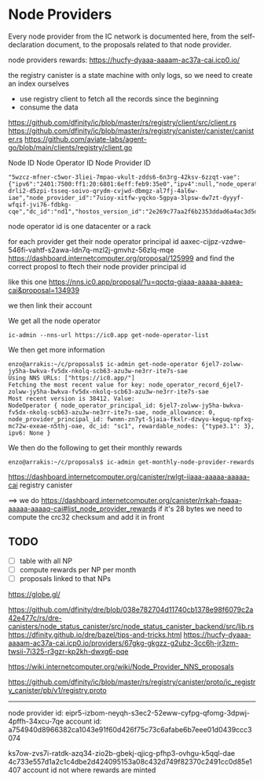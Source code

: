 # Node Providers

Every node provider from the IC network is documented here, from the
self-declaration document, to the proposals related to that node provider.

node providers rewards: https://hucfy-dyaaa-aaaam-ac37a-cai.icp0.io/

the registry canister is a state machine with only logs, so we need to create an index ourselves

-   use registry client to fetch all the records since the beginning
-   consume the data

https://github.com/dfinity/ic/blob/master/rs/registry/client/src/client.rs
https://github.com/dfinity/ic/blob/master/rs/registry/canister/canister/canister.rs
https://github.com/aviate-labs/agent-go/blob/main/clients/registry/client.go

Node ID
Node Operator ID
Node Provider ID

```
"5wzcz-mfner-c5wor-3liei-7mpao-vkult-zdds6-6n3rg-42ksv-6zzqt-vae":{"ipv6":"2401:7500:ff1:20:6801:6eff:feb9:35e0","ipv4":null,"node_operator_id":"ri4lg-drli2-d5zpi-tsseq-soivo-qrydm-cvjwd-dbmgz-al7fj-4al6w-iae","node_provider_id":"7uioy-xitfw-yqcko-5gpya-3lpsw-dw7zt-dyyyf-wfqif-jvi76-fdbkg-cqe","dc_id":"nd1","hostos_version_id":"2e269c77aa2f6b2353ddad6a4ac3d5ddcac196b1","domain":null},
```

node operator id is one datacenter or a rack

for each provider get their node operator principal id aaxec-cijpz-vzdwe-546fi-vahtf-s2awa-ldn7q-mzl2j-gmvhz-56zlq-mqe
https://dashboard.internetcomputer.org/proposal/125999
and find the correct proposl to ftech their node provider principal id

like this one
https://nns.ic0.app/proposal/?u=qoctq-giaaa-aaaaa-aaaea-cai&proposal=134939

we then link their account


We get all the node operator

```
ic-admin --nns-url https://ic0.app get-node-operator-list
```

We then get more information

```
enzo@arrakis:~/c/proposals$ ic-admin get-node-operator 6jel7-zolww-jy5ha-bwkva-fv5dx-nkolq-scb63-azu3w-ne3rr-ite7s-sae
Using NNS URLs: ["https://ic0.app/"]
Fetching the most recent value for key: node_operator_record_6jel7-zolww-jy5ha-bwkva-fv5dx-nkolq-scb63-azu3w-ne3rr-ite7s-sae
Most recent version is 38412. Value:
NodeOperator { node_operator_principal_id: 6jel7-zolww-jy5ha-bwkva-fv5dx-nkolq-scb63-azu3w-ne3rr-ite7s-sae, node_allowance: 0, node_provider_principal_id: fwnmn-zn7yt-5jaia-fkxlr-dzwyu-keguq-npfxq-mc72w-exeae-n5thj-oae, dc_id: "sc1", rewardable_nodes: {"type3.1": 3}, ipv6: None }
```

We then do the following to get their monthly rewards
```
enzo@arrakis:~/c/proposals$ ic-admin get-monthly-node-provider-rewards
```

https://dashboard.internetcomputer.org/canister/rwlgt-iiaaa-aaaaa-aaaaa-cai
registry canister


==> we do https://dashboard.internetcomputer.org/canister/rrkah-fqaaa-aaaaa-aaaaq-cai#list_node_provider_rewards if it's 28 bytes we need to compute the crc32 checksum and add it in front


## TODO
- [ ] table with all NP
- [ ] compute rewards per NP per month
- [ ] proposals linked to that NPs

https://globe.gl/

https://github.com/dfinity/dre/blob/038e782704d11740cb1378e98f6079c2a42e477c/rs/dre-canisters/node_status_canister/src/node_status_canister_backend/src/lib.rs
https://dfinity.github.io/dre/bazel/tips-and-tricks.html
https://hucfy-dyaaa-aaaam-ac37a-cai.icp0.io/providers/67gkg-gkgzz-g2ubz-3cc6h-jr3zm-twsii-7i325-r3gzr-kp2kh-dwxg6-pqe

https://wiki.internetcomputer.org/wiki/Node_Provider_NNS_proposals

https://github.com/dfinity/ic/blob/master/rs/registry/canister/proto/ic_registry_canister/pb/v1/registry.proto

-----------------

node provider id: eipr5-izbom-neyqh-s3ec2-52eww-cyfpg-qfomg-3dpwj-4pffh-34xcu-7qe
account id: a754940d8966382ca1043e91f60d426f75c73c6afabe6b7eee01d0439ccc3074

ks7ow-zvs7i-ratdk-azq34-zio2b-gbekj-qjicg-pfhp3-ovhgu-k5qql-dae
4c733e557d1a2c1c4dbe2d424095153a08c432d749f82370c2491cc0d85e1407 account id not where rewards are minted
